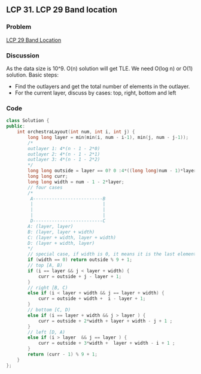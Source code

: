 ## LCP 31. LCP 29 Band location
### Problem  
[LCP 29 Band Location](https://leetcode-cn.com/problems/SNJvJP/)
### Discussion  
As the data size is 10^9. O(n) solution will get TLE. We need O(log n) or O(1) solution.
Basic steps:  
- Find the outlayers and get the total number of elements in the outlayer.
- For the current layer, discuss by cases: top, right, bottom and left
### Code
```cpp
class Solution {
public:
    int orchestraLayout(int num, int i, int j) {
        long long layer = min(min(i, num - i-1), min(j, num - j-1));
        /*
        outlayer 1: 4*(n - 1 - 2*0)
        outlayer 2: 4*(n - 1 - 2*1)
        outlayer 3: 4*(n - 1 - 2*2)
        */
        long long outside = layer == 0? 0 :4*((long long)num - 1)*layer - 2*(2+2*(layer-1))*(layer - 1);
        long long curr;
        long long width = num - 1 - 2*layer;
        // four cases
        /*
         A--------------------------B
         |                          |
         |                          |
         |                          |
         D--------------------------C
        A: (layer, layer)
        B: (layer, layer + width)
        C: (layer + width, layer + width)
        D: (layer + width, layer)
        */
        // special case, if width is 0, it means it is the last element.
        if (width == 0) return outside % 9 + 1;
        // top [A, B)
        if (i == layer && j < layer + width) {
            curr = outside + j - layer + 1;
        }
        // right [B, C)
        else if (i < layer + width && j == layer + width) {
            curr = outside + width +  i - layer + 1;
        }
        // bottom [C, D)
        else if (i == layer + width && j > layer ) {
            curr = outside + 2*width + layer + width - j + 1 ;
        }
        // left [D, A)
        else if (i > layer  && j == layer ) {
            curr = outside + 3*width +  layer + width - i + 1 ;
        }
        return (curr - 1) % 9 + 1;
    }
};
```
